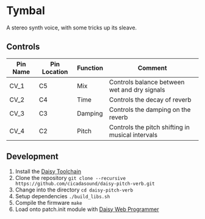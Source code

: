# Tymbal

A stereo synth voice, with some tricks up its sleave.

## Controls

| Pin Name | Pin Location | Function | Comment                                          |
| -------- | ------------ | -------- | ------------------------------------------------ |
| CV_1     | C5           | Mix      | Controls balance between wet and dry signals     |
| CV_2     | C4           | Time     | Controls the decay of reverb                     |
| CV_3     | C3           | Damping  | Controls the damping on the reverb               |
| CV_4     | C2           | Pitch    | Controls the pitch shifting in musical intervals |

## Development

1. Install the [Daisy Toolchain](https://github.com/electro-smith/DaisyWiki/wiki/1.-Setting-Up-Your-Development-Environment#1-install-the-toolchain)
1. Clone the repository `git clone --recursive https://github.com/cicadasound/daisy-pitch-verb.git`
1. Change into the directory `cd daisy-pitch-verb`
1. Setup dependencies `./build_libs.sh`
1. Compile the firmware `make`
1. Load onto patch.init module with [Daisy Web Programmer](https://electro-smith.github.io/Programmer/)
